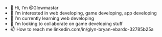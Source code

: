 - 👋 Hi, I’m @Glowmastar
- 👀 I’m interested in web developing, game developing, app developing
- 🌱 I’m currently learning web developing
- 💞️ I’m looking to collaborate on game developing stuff
- 📫 How to reach me linkedin.com/in/glyn-bryan-ebardo-32785b25a

<!---
Glowmastar/Glowmastar is a ✨ special ✨ repository because its `README.md` (this file) appears on your GitHub profile.
You can click the Preview link to take a look at your changes.
--->
